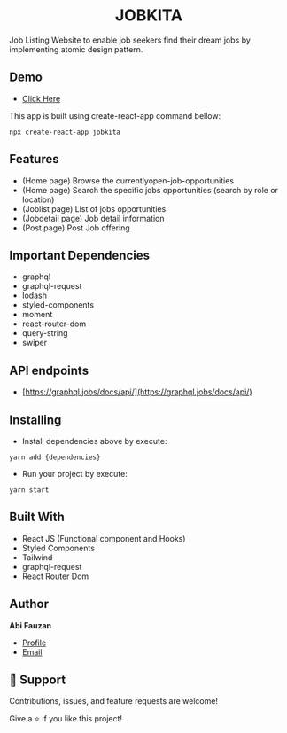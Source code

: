 <h1 align="center">JOBKITA</h1>

<p>
Job Listing Website to enable job seekers find their dream jobs by implementing atomic design pattern.
<br>
</p>

## Demo

- [Click Here](https://613cb6ed912b770007b2a336--reverent-brahmagupta-a8da89.netlify.app/)

This app is built using create-react-app command bellow:

```
npx create-react-app jobkita
```

## Features

- (Home page) Browse the currentlyopen-job-opportunities
- (Home page) Search the specific jobs opportunities (search by role or location)
- (Joblist page) List of jobs opportunities
- (Jobdetail page) Job detail information
- (Post page) Post Job offering

## Important Dependencies

- graphql
- graphql-request
- lodash
- styled-components
- moment
- react-router-dom
- query-string
- swiper

## API endpoints

- [https://graphql.jobs/docs/api/](https://graphql.jobs/docs/api/)

## Installing

- Install dependencies above by execute:

```
yarn add {dependencies}
```

- Run your project by execute:

```
yarn start
```

## Built With

- React JS (Functional component and Hooks)
- Styled Components
- Tailwind
- graphql-request
- React Router Dom

## Author

**Abi Fauzan**

- [Profile](https://www.linkedin.com/in/abifauzan/ "Abi Fauzan")
- [Email](mailto:abifauzan234@gmail.com?subject=Hi "Hi!")

## 🤝 Support

Contributions, issues, and feature requests are welcome!

Give a ⭐️ if you like this project!
